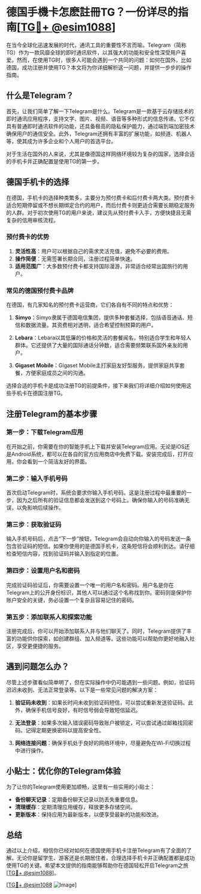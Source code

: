 # 德国手機卡怎麽註冊TG？一份详尽的指南[[TG💪+ @esim1088](https://t.me/s/esim1088)]

在当今全球化迅速发展的时代，通讯工具的重要性不言而喻。Telegram（简称TG）作为一款风靡全球的即时通讯软件，以其强大的功能和安全性深受用户喜爱。然而，在使用TG时，很多人可能会遇到一个共同的问题：如何在国外，比如德国，成功注册并使用TG？本文将为你详细解析这一问题，并提供一步步的操作指南。

## 什么是Telegram？

首先，让我们简单了解一下Telegram是什么。Telegram是一款基于云存储技术的即时通讯应用程序，支持文字、图片、视频、语音等多种形式的信息传递。它不仅具有普通即时通讯软件的功能，还具备极高的隐私保护能力，通过端到端加密技术确保用户的通信安全。此外，Telegram还拥有丰富的扩展功能，如频道、机器人等，使其成为许多企业和个人用户的首选平台。

对于生活在国外的人来说，尤其是像德国这样网络环境较为复杂的国家，选择合适的手机卡并正确配置是使用TG的第一步。

## 德国手机卡的选择

在德国，手机卡的选择种类繁多，主要分为预付费卡和后付费卡两大类。预付费卡适合短期停留或不想长期绑定合约的用户，而后付费卡则更适合需要长期稳定服务的人群。对于初次使用TG的用户来说，建议先从预付费卡入手，方便快捷且无需复杂的信用审核流程。

### 预付费卡的优势

1. **灵活性高**：用户可以根据自己的需求灵活充值，避免不必要的费用。
2. **操作简便**：无需签署长期合同，注册过程简单快速。
3. **适用范围广**：大多数预付费卡都支持国际漫游，非常适合经常出国旅行的用户。

### 常见的德国预付费卡品牌

在德国，有几家知名的预付费卡运营商，它们各自有不同的特点和优势：

1. **Simyo**：Simyo隶属于德国电信集团，提供多种套餐选择，包括语音通话、短信和数据流量。其资费相对透明，适合希望控制预算的用户。
   
2. **Lebara**：Lebara以其低廉的价格和灵活的套餐闻名，特别适合学生和年轻人群体。它还提供了大量的国际通话分钟数，适合需要频繁联系国外亲友的用户。

3. **Gigaset Mobile**：Gigaset Mobile主打家庭友好型服务，提供家庭共享套餐，方便家庭成员之间的沟通。

选择合适的手机卡是成功注册TG的前提条件，接下来我们将详细介绍如何使用这些手机卡在德国注册TG。

## 注册Telegram的基本步骤

### 第一步：下载Telegram应用

在开始之前，你需要在你的智能手机上下载并安装Telegram应用。无论是iOS还是Android系统，都可以在各自的官方应用商店中免费下载。安装完成后，打开应用，你会看到一个简洁友好的界面。

### 第二步：输入手机号码

首次启动Telegram时，系统会要求你输入手机号码。这是注册过程中最重要的一步，因为之后所有的验证信息都会发送到这个号码上。确保你输入的号码准确无误，以免影响后续操作。

### 第三步：获取验证码

输入手机号码后，点击“下一步”按钮，Telegram会自动向你输入的号码发送一条包含验证码的短信。如果你使用的是德国手机卡，这条短信将会顺利到达。请仔细检查短信内容，找到验证码并输入到指定的位置。

### 第四步：设置用户名和密码

完成验证码验证后，你需要设置一个唯一的用户名和密码。用户名是你在Telegram上的公开身份标识，其他人可以通过这个名称找到你。密码则是保护你账户安全的关键，务必设置一个复杂且容易记住的密码。

### 第五步：添加联系人和探索功能

注册完成后，你可以开始添加联系人并与他们聊天了。同时，Telegram提供了丰富的功能供你探索，如创建群组、加入频道等。这些功能可以帮助你更好地融入社区，享受更便捷的服务。

## 遇到问题怎么办？

尽管上述步骤看似简单明了，但在实际操作中仍可能遇到一些问题。例如，验证码迟迟未收到、无法正常登录等。以下是一些常见问题的解决方案：

1. **验证码未收到**：如果长时间未收到验证码短信，可以尝试重新发送验证码。此外，确保手机信号良好，有时信号弱会导致短信延迟。

2. **无法登录**：如果多次输入错误密码导致账户被锁定，可以尝试通过邮箱找回密码。记得定期更换密码以提高安全性。

3. **网络连接问题**：确保手机处于良好的网络环境中，尽量避免在Wi-Fi切换过程中进行操作。

## 小贴士：优化你的Telegram体验

为了让你的Telegram使用更加顺畅，这里有一些实用的小贴士：

- **备份聊天记录**：定期备份聊天记录以防丢失重要信息。
- **清理缓存**：定期清理应用缓存，释放更多存储空间。
- **更新版本**：保持应用为最新版本，以便享受最新的功能和改进。

## 总结

通过以上介绍，相信你已经对如何在德国使用手机卡注册Telegram有了全面的了解。无论你是留学生、游客还是长期居住者，合理选择手机卡并正确配置都是成功使用TG的关键。希望本文提供的指南能够帮助你在德国轻松开启Telegram之旅[[TG💪+ @esim1088](https://t.me/s/esim1088)]。

[[TG💪+ @esim1088](https://t.me/s/esim1088) ![Image](https://i.postimg.cc/4NQfJmqS/Snipaste-2025-05-13-00-14-12.png)]